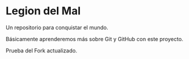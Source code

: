 # Legion del Mal

Un repositorio para conquistar el mundo.

Básicamente aprenderemos más sobre Git y GitHub con este proyecto.

Prueba del Fork actualizado.

